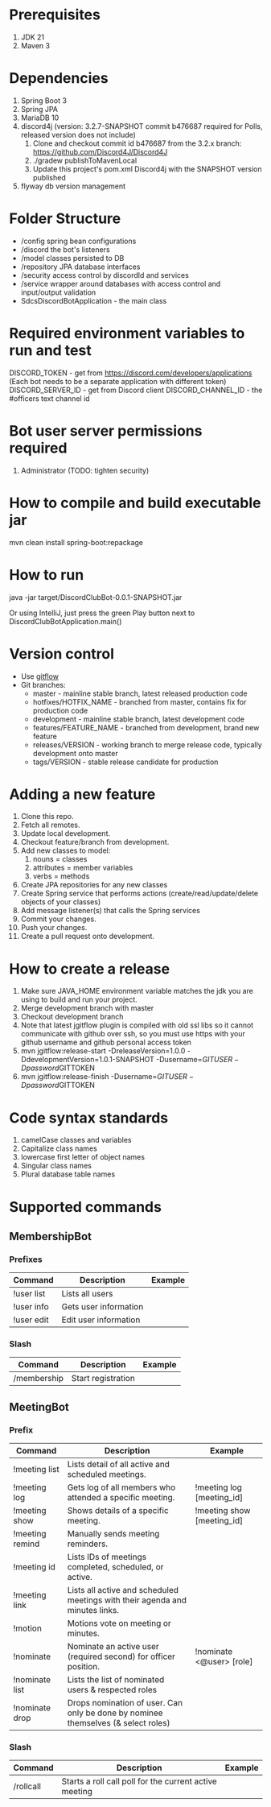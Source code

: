 # Prerequisites
1. JDK 21
2. Maven 3

# Dependencies
1. Spring Boot 3
2. Spring JPA
3. MariaDB 10
4. discord4j (version: 3.2.7-SNAPSHOT commit b476687 required for Polls, released version does not include)
   1. Clone and checkout commit id b476687 from the 3.2.x branch: https://github.com/Discord4J/Discord4J
   2. ./gradew publishToMavenLocal
   3. Update this project's pom.xml Discord4j with the SNAPSHOT version published
5. flyway db version management

# Folder Structure
- /config spring bean configurations
- /discord the bot's listeners
- /model classes persisted to DB
- /repository JPA database interfaces
- /security access control by discordId and services
- /service wrapper around databases with access control and input/output validation
- SdcsDiscordBotApplication - the main class

# Required environment variables to run and test
DISCORD_TOKEN - get from https://discord.com/developers/applications (Each bot needs to be a separate application with different token)
DISCORD_SERVER_ID - get from Discord client
DISCORD_CHANNEL_ID - the #officers text channel id

# Bot user server permissions required 
1. Administrator (TODO: tighten security)

# How to compile and build executable jar
mvn clean install spring-boot:repackage

# How to run
java -jar target/DiscordClubBot-0.0.1-SNAPSHOT.jar

Or using IntelliJ, just press the green Play button next to DiscordClubBotApplication.main()

# Version control
- Use [gitflow](https://jeffkreeftmeijer.com/git-flow/)
- Git branches:
  - master - mainline stable branch, latest released production code
  - hotfixes/HOTFIX_NAME - branched from master, contains fix for production code
  - development - mainline stable branch, latest development code
  - features/FEATURE_NAME - branched from development, brand new feature
  - releases/VERSION - working branch to merge release code, typically development onto master
  - tags/VERSION - stable release candidate for production

# Adding a new feature
1. Clone this repo.
2. Fetch all remotes.
3. Update local development.
4. Checkout feature/branch from development.
5. Add new classes to model:
    1. nouns = classes
    2. attributes = member variables
    3. verbs = methods
6. Create JPA repositories for any new classes
7. Create Spring service that performs actions (create/read/update/delete objects of your classes)
8. Add message listener(s) that calls the Spring services
9. Commit your changes.
10. Push your changes.
11. Create a pull request onto development.

# How to create a release
1. Make sure JAVA_HOME environment variable matches the jdk you are using to build and run your project.
2. Merge development branch with master
3. Checkout development branch
4. Note that latest jgitflow plugin is compiled with old ssl libs so it cannot communicate with github over ssh, so you must use https with your github username and github personal access token
5. mvn jgitflow:release-start -DreleaseVersion=1.0.0 -DdevelopmentVersion=1.0.1-SNAPSHOT -Dusername=$GITUSER -Dpassword$GITTOKEN
6. mvn jgitflow:release-finish  -Dusername=$GITUSER -Dpassword$GITTOKEN

# Code syntax standards
1. camelCase classes and variables
2. Capitalize class names
3. lowercase first letter of object names
4. Singular class names
5. Plural database table names

# Supported commands
## MembershipBot
### Prefixes
| Command | Description | Example |
| --- | --- | --- |
| !user list | Lists all users | |
| !user info | Gets user information | |
| !user edit | Edit user information | |

### Slash
| Command     | Description | Example |
|-------------| --- | --- |
| /membership | Start registration | |

## MeetingBot
### Prefix
| Command      | Description                                                                   | Example                |
|--------------|-------------------------------------------------------------------------------|------------------------|
| !meeting list | Lists detail of all active and scheduled meetings.                            |                        |
| !meeting log | Gets log of all members who attended a specific meeting.                      | !meeting log [meeting_id] |
| !meeting show | Shows details of a specific meeting.                                          | !meeting show [meeting_id] |
| !meeting remind | Manually sends meeting reminders.                                             ||
| !meeting id | Lists IDs of meetings completed, scheduled, or active.                        ||
| !meeting link | Lists all active and scheduled meetings with their agenda and minutes links.  ||
| !motion | Motions vote on meeting or minutes. ||
| !nominate | Nominate an active user (required second) for officer position. | !nominate <@user> [role] |
| !nominate list | Lists the list of nominated users & respected roles ||
| !nominate drop | Drops nomination of user. Can only be done by nominee themselves (& select roles) ||

### Slash
| Command      | Description                                                                   | Example                |
|--------------|-------------------------------------------------------------------------------|------------------------|
|/rollcall | Starts a roll call poll for the current active meeting ||


